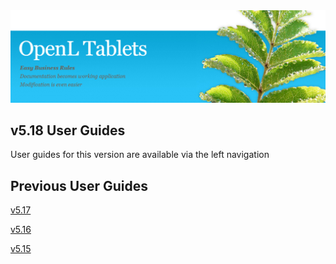 <img src="img/OpenLHome.png" width="700">

## v5.18 User Guides
User guides for this version are available via the left navigation

## Previous User Guides
[v5.17](https://openldocs.readthedocs.io/en/v5.17/)

[v5.16](https://openldocs.readthedocs.io/en/v5.16/)

[v5.15](https://openldocs.readthedocs.io/en/v5.15/)
